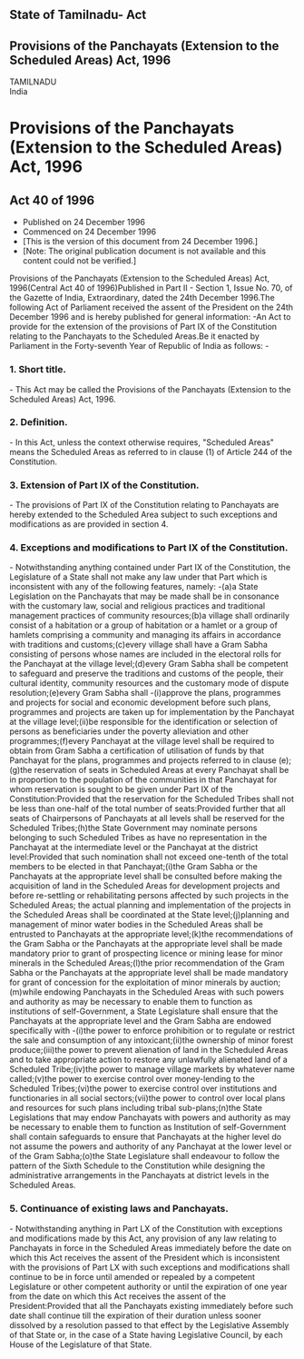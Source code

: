 ## State of Tamilnadu- Act

## Provisions of the Panchayats (Extension to the Scheduled Areas) Act, 1996

TAMILNADU  
India

# Provisions of the Panchayats (Extension to the Scheduled Areas) Act, 1996

## Act 40 of 1996

  * Published on 24 December 1996 
  * Commenced on 24 December 1996 
  * [This is the version of this document from 24 December 1996.] 
  * [Note: The original publication document is not available and this content could not be verified.] 

Provisions of the Panchayats (Extension to the Scheduled Areas) Act,
1996(Central Act 40 of 1996)Published in Part II - Section 1, Issue No. 70, of
the Gazette of India, Extraordinary, dated the 24th December 1996.The
following Act of Parliament received the assent of the President on the 24th
December 1996 and is hereby published for general information: -An Act to
provide for the extension of the provisions of Part IX of the Constitution
relating to the Panchayats to the Scheduled Areas.Be it enacted by Parliament
in the Forty-seventh Year of Republic of India as follows: -

### 1. Short title.

\- This Act may be called the Provisions of the Panchayats (Extension to the
Scheduled Areas) Act, 1996.

### 2. Definition.

\- In this Act, unless the context otherwise requires, "Scheduled Areas" means
the Scheduled Areas as referred to in clause (1) of Article 244 of the
Constitution.

### 3. Extension of Part IX of the Constitution.

\- The provisions of Part IX of the Constitution relating to Panchayats are
hereby extended to the Scheduled Area subject to such exceptions and
modifications as are provided in section 4.

### 4. Exceptions and modifications to Part IX of the Constitution.

\- Notwithstanding anything contained under Part IX of the Constitution, the
Legislature of a State shall not make any law under that Part which is
inconsistent with any of the following features, namely: -(a)a State
Legislation on the Panchayats that may be made shall be in consonance with the
customary law, social and religious practices and traditional management
practices of community resources;(b)a village shall ordinarily consist of a
habitation or a group of habitation or a hamlet or a group of hamlets
comprising a community and managing its affairs in accordance with traditions
and customs;(c)every village shall have a Gram Sabha consisting of persons
whose names are included in the electoral rolls for the Panchayat at the
village level;(d)every Gram Sabha shall be competent to safeguard and preserve
the traditions and customs of the people, their cultural identity, community
resources and the customary mode of dispute resolution;(e)every Gram Sabha
shall -(i)approve the plans, programmes and projects for social and economic
development before such plans, programmes and projects are taken up for
implementation by the Panchayat at the village level;(ii)be responsible for
the identification or selection of persons as beneficiaries under the poverty
alleviation and other programmes;(f)every Panchayat at the village level shall
be required to obtain from Gram Sabha a certification of utilisation of funds
by that Panchayat for the plans, programmes and projects referred to in clause
(e);(g)the reservation of seats in Scheduled Areas at every Panchayat shall be
in proportion to the population of the communities in that Panchayat for whom
reservation is sought to be given under Part IX of the Constitution:Provided
that the reservation for the Scheduled Tribes shall not be less than one-half
of the total number of seats:Provided further that all seats of Chairpersons
of Panchayats at all levels shall be reserved for the Scheduled Tribes;(h)the
State Government may nominate persons belonging to such Scheduled Tribes as
have no representation in the Panchayat at the intermediate level or the
Panchayat at the district level:Provided that such nomination shall not exceed
one-tenth of the total members to be elected in that Panchayat;(i)the Gram
Sabha or the Panchayats at the appropriate level shall be consulted before
making the acquisition of land in the Scheduled Areas for development projects
and before re-settling or rehabilitating persons affected by such projects in
the Scheduled Areas; the actual planning and implementation of the projects in
the Scheduled Areas shall be coordinated at the State level;(j)planning and
management of minor water bodies in the Scheduled Areas shall be entrusted to
Panchayats at the appropriate level;(k)the recommendations of the Gram Sabha
or the Panchayats at the appropriate level shall be made mandatory prior to
grant of prospecting licence or mining lease for minor minerals in the
Scheduled Areas;(l)the prior recommendation of the Gram Sabha or the
Panchayats at the appropriate level shall be made mandatory for grant of
concession for the exploitation of minor minerals by auction;(m)while endowing
Panchayats in the Scheduled Areas with such powers and authority as may be
necessary to enable them to function as institutions of self-Government, a
State Legislature shall ensure that the Panchayats at the appropriate level
and the Gram Sabha are endowed specifically with -(i)the power to enforce
prohibition or to regulate or restrict the sale and consumption of any
intoxicant;(ii)the ownership of minor forest produce;(iii)the power to prevent
alienation of land in the Scheduled Areas and to take appropriate action to
restore any unlawfully alienated land of a Scheduled Tribe;(iv)the power to
manage village markets by whatever name called;(v)the power to exercise
control over money-lending to the Scheduled Tribes;(vi)the power to exercise
control over institutions and functionaries in all social sectors;(vii)the
power to control over local plans and resources for such plans including
tribal sub-plans;(n)the State Legislations that may endow Panchayats with
powers and authority as may be necessary to enable them to function as
Institution of self-Government shall contain safeguards to ensure that
Panchayats at the higher level do not assume the powers and authority of any
Panchayat at the lower level or of the Gram Sabha;(o)the State Legislature
shall endeavour to follow the pattern of the Sixth Schedule to the
Constitution while designing the administrative arrangements in the Panchayats
at district levels in the Scheduled Areas.

### 5. Continuance of existing laws and Panchayats.

\- Notwithstanding anything in Part LX of the Constitution with exceptions and
modifications made by this Act, any provision of any law relating to
Panchayats in force in the Scheduled Areas immediately before the date on
which this Act receives the assent of the President which is inconsistent with
the provisions of Part LX with such exceptions and modifications shall
continue to be in force until amended or repealed by a competent Legislature
or other competent authority or until the expiration of one year from the date
on which this Act receives the assent of the President:Provided that all the
Panchayats existing immediately before such date shall continue till the
expiration of their duration unless sooner dissolved by a resolution passed to
that effect by the Legislative Assembly of that State or, in the case of a
State having Legislative Council, by each House of the Legislature of that
State.

